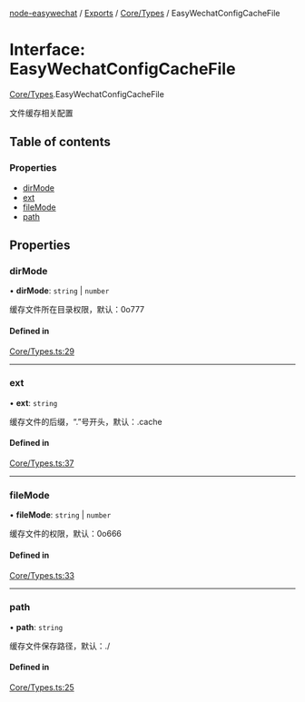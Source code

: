 [node-easywechat](../README.md) / [Exports](../modules.md) / [Core/Types](../modules/Core_Types.md) / EasyWechatConfigCacheFile

# Interface: EasyWechatConfigCacheFile

[Core/Types](../modules/Core_Types.md).EasyWechatConfigCacheFile

文件缓存相关配置

## Table of contents

### Properties

- [dirMode](Core_Types.EasyWechatConfigCacheFile.md#dirmode)
- [ext](Core_Types.EasyWechatConfigCacheFile.md#ext)
- [fileMode](Core_Types.EasyWechatConfigCacheFile.md#filemode)
- [path](Core_Types.EasyWechatConfigCacheFile.md#path)

## Properties

### dirMode

• **dirMode**: `string` \| `number`

缓存文件所在目录权限，默认：0o777

#### Defined in

[Core/Types.ts:29](https://github.com/hpyer/node-easywechat/blob/e4961d7/src/Core/Types.ts#L29)

___

### ext

• **ext**: `string`

缓存文件的后缀，“.”号开头，默认：.cache

#### Defined in

[Core/Types.ts:37](https://github.com/hpyer/node-easywechat/blob/e4961d7/src/Core/Types.ts#L37)

___

### fileMode

• **fileMode**: `string` \| `number`

缓存文件的权限，默认：0o666

#### Defined in

[Core/Types.ts:33](https://github.com/hpyer/node-easywechat/blob/e4961d7/src/Core/Types.ts#L33)

___

### path

• **path**: `string`

缓存文件保存路径，默认：./

#### Defined in

[Core/Types.ts:25](https://github.com/hpyer/node-easywechat/blob/e4961d7/src/Core/Types.ts#L25)
